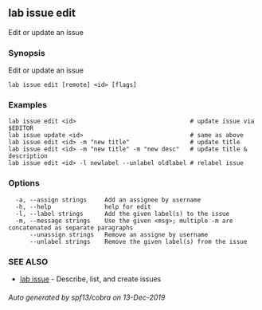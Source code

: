 ## lab issue edit

Edit or update an issue

### Synopsis

Edit or update an issue

```
lab issue edit [remote] <id> [flags]
```

### Examples

```
lab issue edit <id>                                # update issue via $EDITOR
lab issue update <id>                              # same as above
lab issue edit <id> -m "new title"                 # update title
lab issue edit <id> -m "new title" -m "new desc"   # update title & description
lab issue edit <id> -l newlabel --unlabel oldlabel # relabel issue
```

### Options

```
  -a, --assign strings     Add an assignee by username
  -h, --help               help for edit
  -l, --label strings      Add the given label(s) to the issue
  -m, --message strings    Use the given <msg>; multiple -m are concatenated as separate paragraphs
      --unassign strings   Remove an assigne by username
      --unlabel strings    Remove the given label(s) from the issue
```

### SEE ALSO

* [lab issue](lab_issue.md)	 - Describe, list, and create issues

###### Auto generated by spf13/cobra on 13-Dec-2019
